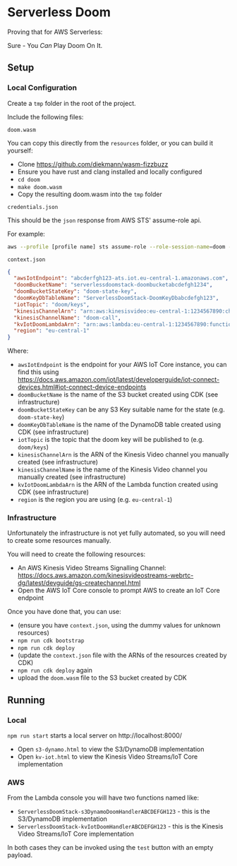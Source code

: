 # Serverless Doom

Proving that for AWS Serverless:

Sure - You _Can_ Play Doom On It.

## Setup

### Local Configuration

Create a `tmp` folder in the root of the project.

Include the following files:

`doom.wasm`

You can copy this directly from the `resources` folder, or you can build it yourself:

* Clone https://github.com/diekmann/wasm-fizzbuzz
* Ensure you have rust and clang installed and locally configured
* `cd doom`
* `make doom.wasm`
* Copy the resulting doom.wasm into the `tmp` folder

`credentials.json`

This should be the `json` response from AWS STS' assume-role api.

For example:

```bash
aws --profile [profile name] sts assume-role --role-session-name=doom --role-arn=[local role arn] > ./tmp/credentials.json
```

`context.json`

```json
{
  "awsIotEndpoint": "abcderfgh123-ats.iot.eu-central-1.amazonaws.com",
  "doomBucketName": "serverlessdoomstack-doombucketabcdefgh1234",
  "doomBucketStateKey": "doom-state-key",
  "doomKeyDbTableName": "ServerlessDoomStack-DoomKeyDbabcdefgh123",
  "iotTopic": "doom/keys",
  "kinesisChannelArn": "arn:aws:kinesisvideo:eu-central-1:1234567890:channel/doom-call/1234567890",
  "kinesisChannelName": "doom-call",
  "kvIotDoomLambdaArn": "arn:aws:lambda:eu-central-1:1234567890:function:ServerlessDoomStack-kvIotDoomHandlerABCDEFGH123",
  "region": "eu-central-1"
}
```

Where:
 * `awsIotEndpoint` is the endpoint for your AWS IoT Core instance, you can find this using https://docs.aws.amazon.com/iot/latest/developerguide/iot-connect-devices.html#iot-connect-device-endpoints
 * `doomBucketName` is the name of the S3 bucket created using CDK (see infrastructure)
 * `doomBucketStateKey` can be any S3 Key suitable name for the state (e.g. `doom-state-key`)
 * `doomKeyDbTableName` is the name of the DynamoDB table created using CDK (see infrastructure)
 * `iotTopic` is the topic that the doom key will be published to (e.g. `doom/keys`)
 * `kinesisChannelArn` is the ARN of the Kinesis Video channel you manually created (see infrastructure)
 * `kinesisChannelName` is the name of the Kinesis Video channel you manually created (see infrastructure)
 * `kvIotDoomLambdaArn` is the ARN of the Lambda function created using CDK (see infrastructure)
 * `region` is the region you are using (e.g. `eu-central-1`)

### Infrastructure

Unfortunately the infrastructure is not yet fully automated, so you will need to create some resources manually.

You will need to create the following resources:
 * An AWS Kinesis Video Streams Signalling Channel: https://docs.aws.amazon.com/kinesisvideostreams-webrtc-dg/latest/devguide/gs-createchannel.html
 * Open the AWS IoT Core console to prompt AWS to create an IoT Core endpoint

Once you have done that, you can use:
 * (ensure you have `context.json`, using the dummy values for unknown resources)
 * `npm run cdk bootstrap`
 * `npm run cdk deploy`
 * (update the `context.json` file with the ARNs of the resources created by CDK)
 * `npm run cdk deploy` again
 * upload the `doom.wasm` file to the S3 bucket created by CDK

## Running

### Local

`npm run start` starts a local server on http://localhost:8000/

* Open `s3-dynamo.html` to view the S3/DynamoDB implementation
* Open `kv-iot.html` to view the Kinesis Video Streams/IoT Core implementation

### AWS

From the Lambda console you will have two functions named like:
  * `ServerlessDoomStack-s3DynamoDoomHandlerABCDEFGH123` - this is the S3/DynamoDB implementation
  * `ServerlessDoomStack-kvIotDoomHandlerABCDEFGH123` - this is the Kinesis Video Streams/IoT Core implementation

In both cases they can be invoked using the `test` button with an empty payload.
